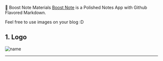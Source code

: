 🚀 Boost Note Materials
[Boost Note](https://github.com/boostio/Boostnote.next) is a Polished Notes App with Github Flavored Markdown.

Feel free to use images on your blog :D

## 1. Logo
![name](./materials/$name)

---

